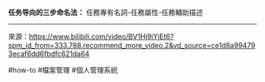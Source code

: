**任务导向的三步命名法：** 任務專有名詞-任務屬性-任務輔助描述

---
來源：https://www.bilibili.com/video/BV1Hj9iYjEt6?spm_id_from=333.788.recommend_more_video.2&vd_source=ce1d8a994793ecaf6dd6fbdfc621da64

#how-to #檔案管理 #個人管理系統 